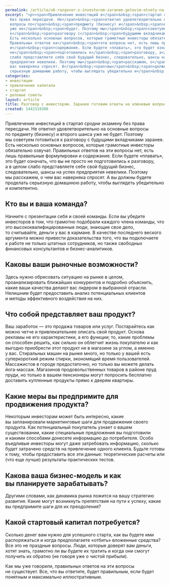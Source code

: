 ```yaml
---
permalink: /article/u6-razgovor-s-investorom-zaranee-gotovim-otvety-na-klyuchevye-voprosy
excerpt: "<p><span>Привлечение инвестиций в</span>&nbsp;<span>стартап сродни экзамену
  без права пересдачи. Не</span>&nbsp;<span>ответил удовлетворительно на</span>&nbsp;<span>основные
  вопросы по</span>&nbsp;<span>предмету (бизнесу) и</span>&nbsp;<span>второго шанса
  уже не</span>&nbsp;<span>будет. Поэтому мы</span>&nbsp;<span>советуем готовиться
  к</span>&nbsp;<span>разговору с</span>&nbsp;<span>будущими вкладчиками заранее.
  Есть несколько основных вопросов, которые грамотные инвесторы обязательно озвучат.
  Правильных ответов на</span>&nbsp;<span>эти вопросы нет, есть лишь правильные формулировки
  и</span>&nbsp;<span>содержание. Если будете «плавать», это будет означать, что вы</span>&nbsp;<span>не</span>&nbsp;<span>просто
  не</span>&nbsp;<span>подготовились к</span>&nbsp;<span>разговору, а</span>&nbsp;<span>в</span>&nbsp;<span>целом
  слабо представляете себе свой будущий бизнес, следовательно, шансы на</span>&nbsp;<span>успех
  предприятия невелики. Поэтому мы</span>&nbsp;<span>расскажем, о</span>&nbsp;<span>чем
  вас наверняка спросят. А</span>&nbsp;<span>вы</span>&nbsp;<span>должны будете проделать
  серьезную домашнюю работу, чтобы выглядеть убедительно и</span>&nbsp;<span>компетентно.</span></p>"
categories:
- инвестиции
- привлечение капитала
- стартап
- деловые советы
layout: article
title: Разговор с инвестором. Заранее готовим ответы на ключевые вопросы
created: 1442318386
---
```

Привлечение инвестиций в стартап сродни экзамену без права пересдачи. Не ответил удовлетворительно на основные вопросы по предмету (бизнесу) и второго шанса уже не будет. Поэтому мы советуем готовиться к разговору с будущими вкладчиками заранее. Есть несколько основных вопросов, которые грамотные инвесторы обязательно озвучат. Правильных ответов на эти вопросы нет, есть лишь правильные формулировки и содержание. Если будете «плавать», это будет означать, что вы не просто не подготовились к разговору, а в целом слабо представляете себе свой будущий бизнес, следовательно, шансы на успех предприятия невелики. Поэтому мы расскажем, о чем вас наверняка спросят. А вы должны будете проделать серьезную домашнюю работу, чтобы выглядеть убедительно и компетентно.

## Кто вы и ваша команда? ##

Начните с презентации себя и своей команды. Если вы убедите инвесторов в том, что грамотно подобрали каждого члена команды, что это высококвалифицированные люди, знающие свое дело, то считывайте, деньги у вас в кармане. В качестве последнего веского аргумента можно привести доказательства того, что вы подключаете к работе не только штатных сотрудников, но также свободных финансовых консультантов и бизнес-аналитиков.

## Каковы ваши рыночные возможности? ##

Здесь нужно обрисовать ситуацию на рынке в целом, проанализировать ближайших конкурентов и подробно объяснить, какие ваши качества делают вас лидером в выбранной отрасли. Нелишним будет предоставить анализ потенциальных клиентов и методы эффективного воздействия на них.

## Что собой представляет ваш продукт? ##

Ваш заработок — это продажа товаров или услуг. Постарайтесь как можно четче и привлекательнее описать свой продукт. Основа рекламы не его характеристики, а его функции; то, какие проблемы он способен решить, как сильно он облегчит жизнь покупателю и как выгодно приобрести этот продукт не в магазине за углом, а именно у вас. Стиральных машин на рынке много, но только у вашей есть суперкороткий режим стирки, экономящий время пользователей. Массажистов в городе предостаточно, но только вы можете делать йога-массаж. Магазинов продовольственных товаров в районе пруд пруди, но только в вашем пенсионеры могут попросить бесплатно доставить купленные продукты прямо к дверям квартиры.

## Какие меры вы предпримите для продвижения продукта? ##

Некоторым инвесторам может быть интересно, какие вы запланировали маркетинговые шаги для продвижения своего продукта. Как потенциальный покупатель узнает о вашем существовании, какие специальные предложения вы подготовили и какими способами донесете информацию до потребителя. Особо въедливые инвесторы могут даже затребовать информацию, сколько будет затрачено средств на привлечение одного клиента. Будьте готовы к тому, чтобы предоставить все эти данные: теоретические расчеты или (что еще лучше) результаты практических тестов.

## Какова ваша бизнес-модель и как вы планируете зарабатывать? ##

Другими словами, как динамика рынка ложится на вашу стратегию развития. Какие могут возникнуть препятствия на пути к успеху, какие вы предпримите шаги для их преодоления?

## Какой стартовый капитал потребуется? ##

Сколько денег вам нужно для успешного старта, как вы будете ими распоряжаться и когда предполагаете «отбить» вложенные средства? Все это не праздные вопросы. Люди, которые доверят вам деньги, хотят знать, грамотно ли вы будете их тратить и когда они смогут получить их обратно (не говоря уже о чистой прибыли).

Как мы уже говорили, правильных ответов на эти вопросы не существует. Все, что вы ответите, будет правильным, если будет понятным и максимально иллюстративным.
